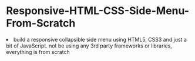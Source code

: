# Responsive-HTML-CSS-Side-Menu-From-Scratch

<li> build a responsive collapsible side menu using HTML5, CSS3 and just a bit of JavaScript. not be using any 3rd party frameworks or libraries, everything is from scratch
</li>
